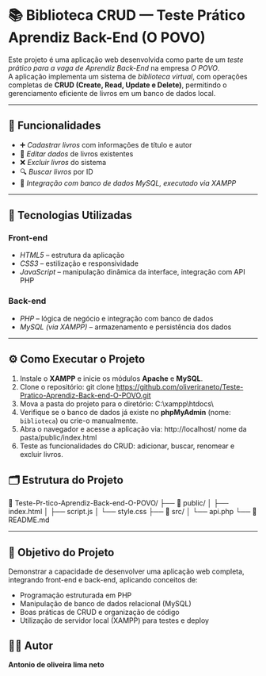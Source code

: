 # 📚 Biblioteca CRUD — Teste Prático Aprendiz Back-End (O POVO)

Este projeto é uma aplicação web desenvolvida como parte de um *teste prático para a vaga de Aprendiz Back-End* na empresa *O POVO*.  
A aplicação implementa um sistema de *biblioteca virtual*, com operações completas de **CRUD (Create, Read, Update e Delete)**, permitindo o gerenciamento eficiente de livros em um banco de dados local.

---

## 🚀 Funcionalidades

- ➕ *Cadastrar livros* com informações de título e autor  
- 📝 *Editar dados* de livros existentes  
- ❌ *Excluir livros* do sistema  
- 🔍 *Buscar livros* por ID  
- 💾 *Integração com banco de dados MySQL, executado via XAMPP*

---

## 🧠 Tecnologias Utilizadas

### Front-end
- *HTML5* – estrutura da aplicação  
- *CSS3* – estilização e responsividade  
- *JavaScript* – manipulação dinâmica da interface, integração com API PHP  

### Back-end
- *PHP* – lógica de negócio e integração com banco de dados  
- *MySQL (via XAMPP)* – armazenamento e persistência dos dados  

---

## ⚙️ Como Executar o Projeto

1. Instale o **XAMPP** e inicie os módulos **Apache** e **MySQL**.  
2. Clone o repositório:
   git clone https://github.com/oliveriraneto/Teste-Pratico-Aprendiz-Back-end-O-POVO.git
3. Mova a pasta do projeto para o diretório:
   C:\xampp\htdocs\
4. Verifique se o banco de dados já existe no **phpMyAdmin** (nome: `biblioteca`) ou crie-o manualmente.
5. Abra o navegador e acesse a aplicação via:
   http://localhost/ nome da pasta/public/index.html
6. Teste as funcionalidades do CRUD: adicionar, buscar, renomear e excluir livros.

## 🗂️ Estrutura do Projeto

📁 Teste-Pr-tico-Aprendiz-Back-end-O-POVO/
├── 📂 public/
│   ├── index.html
│   ├── script.js
│   └── style.css
├── 📂 src/
│   └── api.php
└── 📄 README.md

---

## 🎯 Objetivo do Projeto

Demonstrar a capacidade de desenvolver uma aplicação web completa, integrando front-end e back-end, aplicando conceitos de:

* Programação estruturada em PHP
* Manipulação de banco de dados relacional (MySQL)
* Boas práticas de CRUD e organização de código
* Utilização de servidor local (XAMPP) para testes e deploy

## 👨‍💻 Autor

**Antonio de oliveira lima neto**
